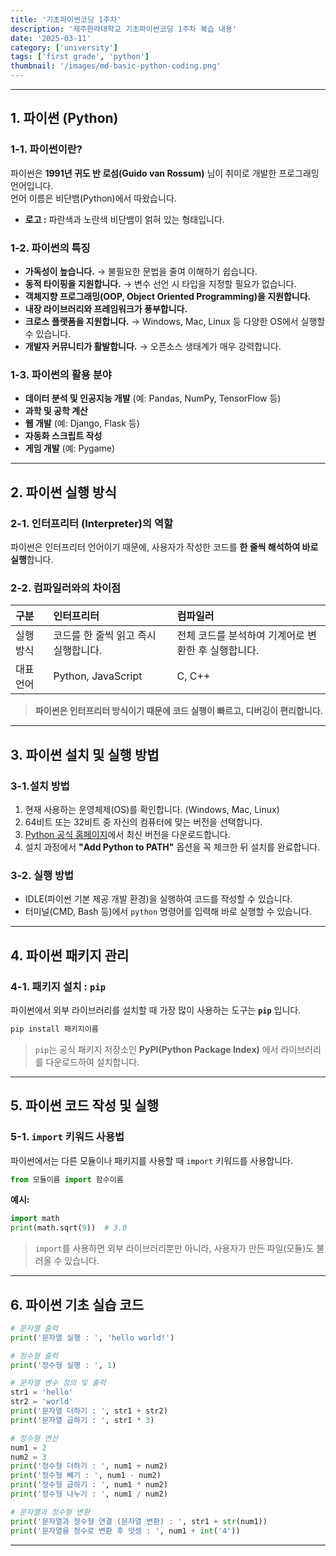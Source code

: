 ```yaml
---
title: '기초파이썬코딩 1주차'
description: '제주한라대학교 기초파이썬코딩 1주차 복습 내용'
date: '2025-03-11'
category: ['university']
tags: ['first grade', 'python']
thumbnail: '/images/md-basic-python-coding.png'
---
```


---

## 1. 파이썬 (Python)

### 1-1. 파이썬이란?

파이썬은 **1991년 귀도 반 로섬(Guido van Rossum)** 님이 취미로 개발한 프로그래밍 언어입니다.  
언어 이름은 비단뱀(Python)에서 따왔습니다.

- **로고 :** 파란색과 노란색 비단뱀이 얽혀 있는 형태입니다.

### 1-2. 파이썬의 특징

- **가독성이 높습니다.** → 불필요한 문법을 줄여 이해하기 쉽습니다.
- **동적 타이핑을 지원합니다.** → 변수 선언 시 타입을 지정할 필요가 없습니다.
- **객체지향 프로그래밍(OOP, Object Oriented Programming)을 지원합니다.**
- **내장 라이브러리와 프레임워크가 풍부합니다.**
- **크로스 플랫폼을 지원합니다.** → Windows, Mac, Linux 등 다양한 OS에서 실행할 수 있습니다.
- **개발자 커뮤니티가 활발합니다.** → 오픈소스 생태계가 매우 강력합니다.

### 1-3. 파이썬의 활용 분야

- **데이터 분석 및 인공지능 개발** (예: Pandas, NumPy, TensorFlow 등)
- **과학 및 공학 계산**
- **웹 개발** (예: Django, Flask 등)
- **자동화 스크립트 작성**
- **게임 개발** (예: Pygame)

---

## 2. 파이썬 실행 방식

### 2-1. 인터프리터 (Interpreter)의 역할

파이썬은 인터프리터 언어이기 때문에, 사용자가 작성한 코드를 **한 줄씩 해석하여 바로 실행**합니다.

### 2-2. 컴파일러와의 차이점

| 구분      | 인터프리터                           | 컴파일러                                            |
| :-------- | :----------------------------------- | :-------------------------------------------------- |
| 실행 방식 | 코드를 한 줄씩 읽고 즉시 실행합니다. | 전체 코드를 분석하여 기계어로 변환한 후 실행합니다. |
| 대표 언어 | Python, JavaScript                   | C, C++                                              |

> **파이썬은 인터프리터 방식이기 때문에 코드 실행이 빠르고, 디버깅이 편리합니다.**

---

## 3. 파이썬 설치 및 실행 방법

### 3-1.설치 방법

1. 현재 사용하는 운영체제(OS)를 확인합니다. (Windows, Mac, Linux)
2. 64비트 또는 32비트 중 자신의 컴퓨터에 맞는 버전을 선택합니다.
3. [Python 공식 홈페이지](https://www.python.org/downloads/)에서 최신 버전을 다운로드합니다.
4. 설치 과정에서 **"Add Python to PATH"** 옵션을 꼭 체크한 뒤 설치를 완료합니다.

### 3-2. 실행 방법

- IDLE(파이썬 기본 제공 개발 환경)을 실행하여 코드를 작성할 수 있습니다.
- 터미널(CMD, Bash 등)에서 `python` 명령어를 입력해 바로 실행할 수 있습니다.

---

## 4. 파이썬 패키지 관리

### 4-1. 패키지 설치 : `pip`

파이썬에서 외부 라이브러리를 설치할 때 가장 많이 사용하는 도구는 **`pip`** 입니다.

```bash
pip install 패키지이름
```

> `pip`는 공식 패키지 저장소인 **PyPI(Python Package Index)** 에서 라이브러리를 다운로드하여 설치합니다.

---

## 5. 파이썬 코드 작성 및 실행

### 5-1. `import` 키워드 사용법

파이썬에서는 다른 모듈이나 패키지를 사용할 때 `import` 키워드를 사용합니다.

```python
from 모듈이름 import 함수이름
```

**예시:**

```python
import math
print(math.sqrt(9))  # 3.0
```

> `import`를 사용하면 외부 라이브러리뿐만 아니라, 사용자가 만든 파일(모듈)도 불러올 수 있습니다.

---

## 6. 파이썬 기초 실습 코드

```python
# 문자열 출력
print('문자열 실행 : ', 'hello world!')

# 정수형 출력
print('정수형 실행 : ', 1)

# 문자열 변수 정의 및 출력
str1 = 'hello'
str2 = 'world'
print('문자열 더하기 : ', str1 + str2)
print('문자열 곱하기 : ', str1 * 3)

# 정수형 연산
num1 = 2
num2 = 3
print('정수형 더하기 : ', num1 + num2)
print('정수형 빼기 : ', num1 - num2)
print('정수형 곱하기 : ', num1 * num2)
print('정수형 나누기 : ', num1 / num2)

# 문자열과 정수형 변환
print('문자열과 정수형 연결 (문자열 변환) : ', str1 + str(num1))
print('문자열을 정수로 변환 후 덧셈 : ', num1 + int('4'))
```

---
